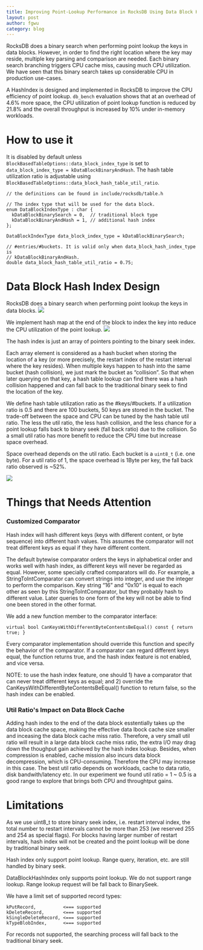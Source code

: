 ```yaml
---
title: Improving Point-Lookup Performance in RocksDB Using Data Block Hash Index
layout: post
author: fgwu
category: blog
---
```

RocksDB does a binary search when performing point lookup the keys in data blocks. However, in order to find the right location where the key may reside, multiple key parsing and comparison are needed. Each binary search branching triggers CPU cache miss, causing much CPU utilization. We have seen that this binary search takes up considerable CPU in production use-cases.

A HashIndex is designed and implemented in RocksDB to improve the CPU efficiency of point lookup. `db_bench` evaluation shows that at an overhead of 4.6% more space, the CPU utilization of point lookup function is reduced by 21.8% and the overall throughput is increased by 10% under in-memory workloads.

# How to use it
It is disabled by default unless `BlockBasedTableOptions::data_block_index_type` is set to `data_block_index_type = kDataBlockBinaryAndHash`. The hash table utilization ratio is adjustable using `BlockBasedTableOptions::data_block_hash_table_util_ratio`.

```
// the definitions can be found in include/rocksdb/table.h

// The index type that will be used for the data block.
enum DataBlockIndexType : char {
  kDataBlockBinarySearch = 0,  // traditional block type
  kDataBlockBinaryAndHash = 1, // additional hash index
};

DataBlockIndexType data_block_index_type = kDataBlockBinarySearch;

// #entries/#buckets. It is valid only when data_block_hash_index_type is
// kDataBlockBinaryAndHash.
double data_block_hash_table_util_ratio = 0.75;

```


# Data Block Hash Index Design
RocksDB does a binary search when performing point lookup the keys in data blocks.
![](/static/images/data-block-hash-index/block-format-binary-seek.png)

We implement hash map at the end of the block to index the key into reduce the CPU utilization of the point lookup.
![](/static/images/data-block-hash-index/block-format-hash-index.png)

The hash index is just an array of pointers pointing to the binary seek index.

Each array element is considered as a hash bucket when storing the location of a key (or more precisely, the restart index of the restart interval where the key resides). When multiple keys happen to hash into the same bucket (hash collision), we just mark the bucket as “collision”. So that when later querying on that key, a hash table lookup can find there was a hash collision happened and can fall back to the traditional binary seek to find the location of the key.

We define hash table utilization ratio as the #keys/#buckets. If a utilization ratio is 0.5 and there are 100 buckets, 50 keys are stored in the bucket. The trade-off between the space and CPU can be tuned by the hash table util ratio. The less the util ratio, the less hash collision, and the less chance for a point lookup falls back to binary seek (fall back ratio) due to the collision. So a small util ratio has more benefit to reduce the CPU time but increase space overhead.

Space overhead depends on the util ratio. Each bucket is a `uint8_t`  (i.e. one byte). For a util ratio of 1, the space overhead is 1Byte per key, the fall back ratio observed is ~52%.

![](/static/images/data-block-hash-index/hash-index-data-structure.png)

# Things that Needs Attention
### Customized Comparator

Hash index will hash different keys (keys with different content, or byte sequence) into different hash values. This assumes the comparator will not treat different keys as equal if they have different content. 

The default bytewise comparator orders the keys in alphabetical order and works well with hash index, as different keys will never be regarded as equal. However, some specially crafted comparators will do. For example, a StringToIntComparator can convert strings into integer, and use the integer to perform the comparison. Key string “16” and “0x10” is equal to each other as seen by this StringToIntComparator, but they probably hash to different value. Later queries to one form of the key will not be able to find one been stored in the other format.

We add a new function member to the comparator interface: 
```
virtual bool CanKeysWithDifferentByteContentsBeEqual() const { return true; }
```
Every comparator implementation should override this function and specify the behavior of the comparator. If a comparator can regard different keys equal, the function returns true, and the hash index feature is not enabled, and vice versa.

NOTE: to use the hash index feature, one should 1) have a comparator that can never treat different keys as equal; and 2) override the CanKeysWithDifferentByteContentsBeEqual() function to return false, so the hash index can be enabled.


### Util Ratio's Impact on Data Block Cache

Adding hash index to the end of the data block esstentially takes up the data block cache space, making the effective data lbock cache size smaller and inceasing the data block cache miss ratio. Therefore, a very small util ratio will result in a large data block cache miss ratio, the extra I/O may drag down the thoughput gain achieved by the hash index lookup. Besides, when compression is enabled, cache mission also incurs data block decompression, which is CPU-consuming. Therefore the CPU may increase in this case.  The best util ratio depends on workloads, cache to data ratio, disk bandwith/latency etc. In our experiment we found util ratio = 1 ~ 0.5 is a good range to explore that brings both CPU and throughtput gains.

# Limitations

As we use uint8_t to store binary seek index, i.e. restart interval index, the total number to restart intervals cannot be more than 253 (we reserved  255 and 254 as special flags). For blocks having larger number of restart intervals, hash index will not be created and the point lookup will be done by traditional binary seek.

Hash index only support point lookup. Range query, iteration, etc. are still handled by binary seek.

DataBlockHashIndex only supports point lookup. We do not support range lookup. Range lookup request will be fall back to BinarySeek.

We have a limit set of supported record types:

```
kPutRecord,          <=== supported
kDeleteRecord,       <=== supported
kSingleDeleteRecord, <=== supported
kTypeBlobIndex,      <=== supported
```

For records not supported, the searching process will fall back to the traditional binary seek. 






